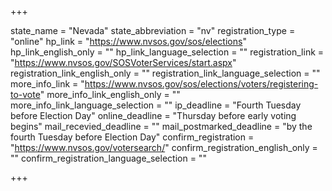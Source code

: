 +++

state_name = "Nevada"
state_abbreviation = "nv"
registration_type = "online"
hp_link = "https://www.nvsos.gov/sos/elections"
hp_link_english_only = ""
hp_link_language_selection = ""
registration_link = "https://www.nvsos.gov/SOSVoterServices/start.aspx"
registration_link_english_only = ""
registration_link_language_selection = ""
more_info_link = "https://www.nvsos.gov/sos/elections/voters/registering-to-vote"
more_info_link_english_only = ""
more_info_link_language_selection = ""
ip_deadline = "Fourth Tuesday before Election Day"
online_deadline = "Thursday before early voting begins"
mail_recevied_deadline = ""
mail_postmarked_deadline = "by the fourth Tuesday before Election Day"
confirm_registration = "https://www.nvsos.gov/votersearch/"
confirm_registration_english_only = ""
confirm_registration_language_selection = ""

+++